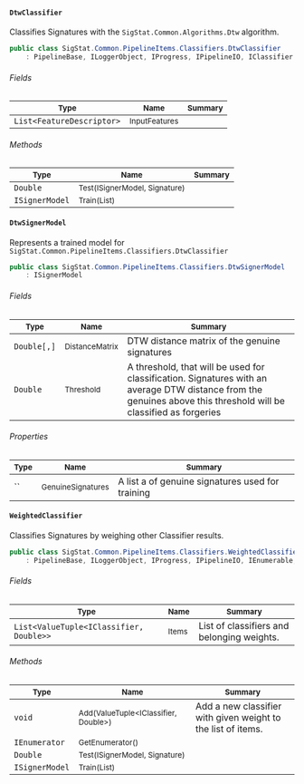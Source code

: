 #### `DtwClassifier`

Classifies Signatures with the `SigStat.Common.Algorithms.Dtw` algorithm.
```csharp
public class SigStat.Common.PipelineItems.Classifiers.DtwClassifier
    : PipelineBase, ILoggerObject, IProgress, IPipelineIO, IClassifier

```

###### Fields

| <sub>Type</sub> | <sub>Name</sub> | <sub>Summary</sub> | 
| ---- | ---- | ---- | 
| `List<FeatureDescriptor>` | <sub>InputFeatures</sub> |  | 


###### Methods

| <sub>Type</sub> | <sub>Name</sub> | <sub>Summary</sub> | 
| ---- | ---- | ---- | 
| `Double` | <sub>Test(ISignerModel, Signature)</sub> |  | 
| `ISignerModel` | <sub>Train(List<Signature>)</sub> |  | 


#### `DtwSignerModel`

Represents a trained model for `SigStat.Common.PipelineItems.Classifiers.DtwClassifier`
```csharp
public class SigStat.Common.PipelineItems.Classifiers.DtwSignerModel
    : ISignerModel

```

###### Fields

| <sub>Type</sub> | <sub>Name</sub> | <sub>Summary</sub> | 
| ---- | ---- | ---- | 
| `Double[,]` | <sub>DistanceMatrix</sub> | DTW distance matrix of the genuine signatures | 
| `Double` | <sub>Threshold</sub> | A threshold, that will be used for classification. Signatures with  an average DTW distance from the genuines above this threshold will  be classified as forgeries | 


###### Properties

| <sub>Type</sub> | <sub>Name</sub> | <sub>Summary</sub> | 
| ---- | ---- | ---- | 
| `` | <sub>GenuineSignatures</sub> | A list a of genuine signatures used for training | 


#### `WeightedClassifier`

Classifies Signatures by weighing other Classifier results.
```csharp
public class SigStat.Common.PipelineItems.Classifiers.WeightedClassifier
    : PipelineBase, ILoggerObject, IProgress, IPipelineIO, IEnumerable, IClassifier

```

###### Fields

| <sub>Type</sub> | <sub>Name</sub> | <sub>Summary</sub> | 
| ---- | ---- | ---- | 
| `List<ValueTuple<IClassifier, Double>>` | <sub>Items</sub> | List of classifiers and belonging weights. | 


###### Methods

| <sub>Type</sub> | <sub>Name</sub> | <sub>Summary</sub> | 
| ---- | ---- | ---- | 
| `void` | <sub>Add(ValueTuple<IClassifier, Double>)</sub> | Add a new classifier with given weight to the list of items. | 
| `IEnumerator` | <sub>GetEnumerator()</sub> |  | 
| `Double` | <sub>Test(ISignerModel, Signature)</sub> |  | 
| `ISignerModel` | <sub>Train(List<Signature>)</sub> |  | 


